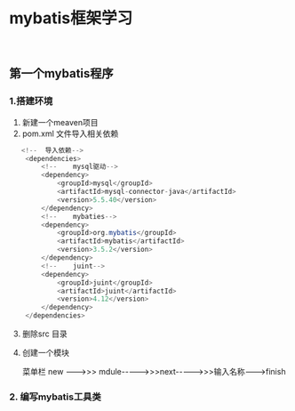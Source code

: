 # mybatis框架学习

​	 

## 第一个mybatis程序

### 1.搭建环境



1.  新建一个meaven项目
2. pom.xml 文件导入相关依赖

~~~java
   <!--  导入依赖-->
    <dependencies>
        <!--    mysql驱动-->
        <dependency>
            <groupId>mysql</groupId>
            <artifactId>mysql-connector-java</artifactId>
            <version>5.5.40</version>
        </dependency>
        <!--    mybaties-->
        <dependency>
            <groupId>org.mybatis</groupId>
            <artifactId>mybatis</artifactId>
            <version>3.5.2</version>
        </dependency>
        <!--    juint-->
        <dependency>
            <groupId>juint</groupId>
            <artifactId>juint</artifactId>
            <version>4.12</version>
        </dependency>
    </dependencies>
~~~

3. 删除src 目录

4. 创建一个模块

   菜单栏 new --->>> mdule----->>>next----->>>输入名称--->finish



### 2.  编写mybatis工具类

